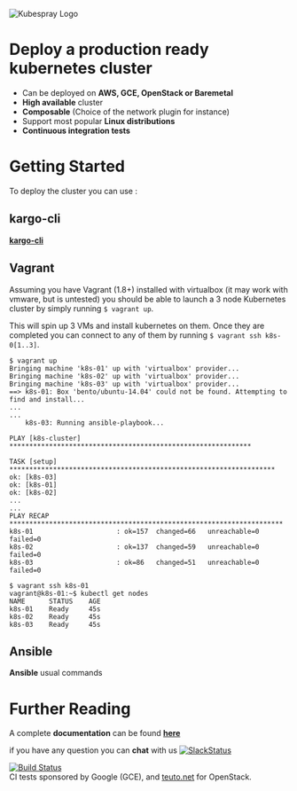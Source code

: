 

![Kubespray Logo](http://s9.postimg.org/md5dyjl67/kubespray_logoandkubespray_small.png)

# Deploy a production ready kubernetes cluster

- Can be deployed on **AWS, GCE, OpenStack or Baremetal**
- **High available** cluster
- **Composable** (Choice of the network plugin for instance)
- Support most popular **Linux distributions**
- **Continuous integration tests**

# Getting Started

To deploy the cluster you can use :

## kargo-cli

[**kargo-cli**](https://github.com/kubespray/kargo-cli)
 
## Vagrant

Assuming you have Vagrant (1.8+) installed with virtualbox (it may work
with vmware, but is untested) you should be able to launch a 3 node 
Kubernetes cluster by simply running `$ vagrant up`.

This will spin up 3 VMs and install kubernetes on them.  Once they are 
completed you can connect to any of them by running 
`$ vagrant ssh k8s-0[1..3]`.

```
$ vagrant up
Bringing machine 'k8s-01' up with 'virtualbox' provider...
Bringing machine 'k8s-02' up with 'virtualbox' provider...
Bringing machine 'k8s-03' up with 'virtualbox' provider...
==> k8s-01: Box 'bento/ubuntu-14.04' could not be found. Attempting to find and install...
...
...
    k8s-03: Running ansible-playbook...

PLAY [k8s-cluster] *************************************************************

TASK [setup] *******************************************************************
ok: [k8s-03]
ok: [k8s-01]
ok: [k8s-02]
...
...
PLAY RECAP *********************************************************************
k8s-01                     : ok=157  changed=66   unreachable=0    failed=0   
k8s-02                     : ok=137  changed=59   unreachable=0    failed=0   
k8s-03                     : ok=86   changed=51   unreachable=0    failed=0   

$ vagrant ssh k8s-01
vagrant@k8s-01:~$ kubectl get nodes
NAME      STATUS    AGE
k8s-01    Ready     45s
k8s-02    Ready     45s
k8s-03    Ready     45s
```


## Ansible

**Ansible** usual commands

# Further Reading

A complete **documentation** can be found [**here**](https://docs.kubespray.io)

if you have any question you can **chat** with us  [![SlackStatus](https://slack.kubespray.io/badge.svg)](https://kubespray.slack.com)

[![Build Status](https://travis-ci.org/kubespray/kargo.svg)](https://travis-ci.org/kubespray/kargo) </br>
CI tests sponsored by Google (GCE), and [teuto.net](https://teuto.net/) for OpenStack.
